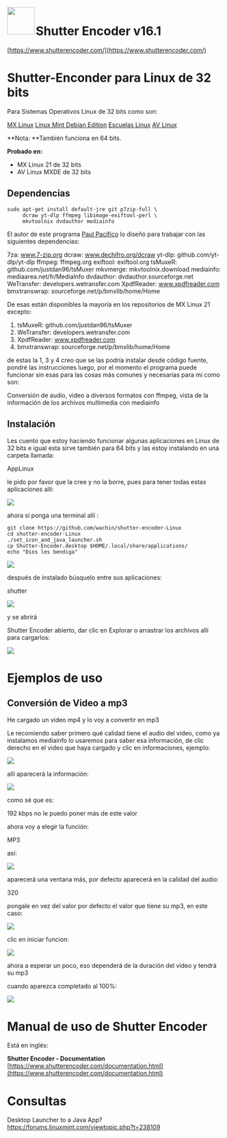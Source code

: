 <img align=left src="https://www.shutterencoder.com/images/icon.png" width="64">
<h1>Shutter Encoder v16.1</h1>

[https://www.shutterencoder.com/](https://www.shutterencoder.com/)


# Shutter-Enconder para Linux de 32 bits

Para Sistemas Operativos Linux de 32 bits como son:

[MX Linux](https://mxlinux.org/)
[Linux Mint Debian Edition](https://linuxmint.com/download_lmde.php)
[Escuelas Linux](https://escuelaslinux.sourceforge.io/)
[AV Linux](https://www.bandshed.net/) 

**Nota: **También funciona en 64 bits.

**Probado en:**

- MX Linux 21 de 32 bits
- AV Linux MXDE de 32 bits

## Dependencias

```
sudo apt-get install default-jre git p7zip-full \
     dcraw yt-dlp ffmpeg libimage-exiftool-perl \
     mkvtoolnix dvdauthor mediainfo
```

El autor de este programa [Paul Pacífico](https://twitter.com/paulpacifico) lo diseñó para trabajar con las siguientes dependencias:

7za: www.7-zip.org
dcraw: www.dechifro.org/dcraw
yt-dlp: github.com/yt-dlp/yt-dlp
ffmpeg: ffmpeg.org
exiftool: exiftool.org
tsMuxeR: github.com/justdan96/tsMuxer
mkvmerge: mkvtoolnix.download
mediainfo: mediaarea.net/fr/MediaInfo
dvdauthor: dvdauthor.sourceforge.net
WeTransfer: developers.wetransfer.com
XpdfReader: www.xpdfreader.com
bmxtranswrap: sourceforge.net/p/bmxlib/home/Home

De esas están disponibles la mayoría en los repositorios de MX Linux 21 excepto:

1. tsMuxeR: github.com/justdan96/tsMuxer
2. WeTransfer: developers.wetransfer.com
3. XpdfReader: www.xpdfreader.com
4. bmxtranswrap: sourceforge.net/p/bmxlib/home/Home

de estas la 1, 3 y 4 creo que se las podría instalar desde código fuente, pondré las instrucciones luego, por el momento el programa puede funcionar sin esas para las cosas más comunes y necesarias para mí como son:

Conversión de audio, video a diversos formatos con ffmpeg, vista de la información de los archivos multimedia con mediainfo


## Instalación
Les cuento que estoy haciendo funcionar algunas aplicaciones en Linux de 32 bits e igual esta sirve también para 64 bits y las estoy instalando en una carpeta llamada:

AppLinux

le pido por favor que la cree y no la borre, pues para tener todas estas aplicaciones allí:

![](vx_images/333465882356642.png)

ahora sí ponga una terminal allí :

```
git clone https://github.com/wachin/shutter-encoder-Linux
cd shutter-encoder-Linux
./set_icon_and_java_launcher.sh
cp Shutter-Encoder.desktop $HOME/.local/share/applications/
echo "Dios les bendiga"
```

![](vx_images/206615910115068.png)

después de instalado búsquelo entre sus aplicaciones:

shutter

![](vx_images/46265916122890.png)

y se abrirá

Shutter Encoder abierto, dar clic en Explorar o arrastrar los archivos allí para cargarlos:

![](vx_images/109565964937234.png)

# Ejemplos de uso

## Conversión de Video a mp3
He cargado un video mp4 y lo voy a convertir en mp3

Le recomiendo saber primero qué calidad tiene el audio del video, como ya instalamos mediainfo lo usaremos para saber esa información, de clic derecho en el video que haya cargado y clic en informaciones, ejemplo:

![](vx_images/589913107901560.png)

allí aparecerá la información:

![](vx_images/347962103523100.png)

como sé que es:

192 kbps no le puedo poner más de este valor

ahora voy a elegir la función:

MP3

así:

![](vx_images/578865974807420.png)

aparecerá una ventana más, por defecto aparecerá en la calidad del audio:

320

pongale en vez del valor por defecto el valor que tiene su mp3, en este caso:

![](vx_images/404573814648936.png)

clic en iniciar funcion:

![](vx_images/23034061549476.png)

ahora a esperar un poco, eso dependerá de la duración del video y tendrá su mp3

cuando aparezca completado al 100%:

![](vx_images/311604649751878.png)

# Manual de uso de Shutter Encoder
Está en inglés:

**Shutter Encoder - Documentation**  
[https://www.shutterencoder.com/documentation.html](https://www.shutterencoder.com/documentation.html)


# Consultas

Desktop Launcher to a Java App?  
https://forums.linuxmint.com/viewtopic.php?t=238109
